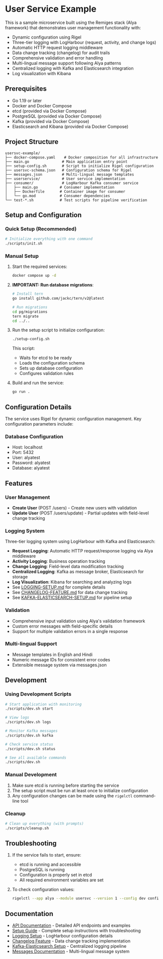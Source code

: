 # User Service Example

This is a sample microservice built using the Remiges stack (Alya framework) that demonstrates user management functionality with:
- Dynamic configuration using Rigel
- Three-tier logging with LogHarbour (request, activity, and change logs)
- Automatic HTTP request logging middleware
- Data change tracking (changelog) for audit trails
- Comprehensive validation and error handling
- Multi-lingual message support following Alya patterns
- Centralized logging with Kafka and Elasticsearch integration
- Log visualization with Kibana

## Prerequisites

- Go 1.19 or later
- Docker and Docker Compose
- etcd (provided via Docker Compose)
- PostgreSQL (provided via Docker Compose)
- Kafka (provided via Docker Compose)
- Elasticsearch and Kibana (provided via Docker Compose)

## Project Structure

```
usersvc-example/
├── docker-compose.yaml    # Docker composition for all infrastructure
├── main.go               # Main application entry point
├── setup-config.sh       # Script to initialize Rigel configuration
├── usersvc-schema.json   # Configuration schema for Rigel
├── messages.json         # Multi-lingual message templates
├── userservice/          # User service implementation
├── consumer/             # LogHarbour Kafka consumer service
│   ├── main.go          # Consumer implementation
│   ├── Dockerfile       # Container image for consumer
│   └── go.mod           # Consumer dependencies
└── test-*.sh            # Test scripts for pipeline verification
```

## Setup and Configuration

### Quick Setup (Recommended)
```bash
# Initialize everything with one command
./scripts/init.sh
```

### Manual Setup
1. Start the required services:
   ```bash
   docker compose up -d
   ```

2. **IMPORTANT: Run database migrations**:
   ```bash
   # Install tern
   go install github.com/jackc/tern/v2@latest
   
   # Run migrations
   cd pg/migrations
   tern migrate
   cd ../..
   ```

3. Run the setup script to initialize configuration:
   ```bash
   ./setup-config.sh
   ```
   This script:
   - Waits for etcd to be ready
   - Loads the configuration schema
   - Sets up database configuration
   - Configures validation rules

4. Build and run the service:
   ```bash
   go run .
   ```

## Configuration Details

The service uses Rigel for dynamic configuration management. Key configuration parameters include:

### Database Configuration
- Host: localhost
- Port: 5432
- User: alyatest
- Password: alyatest
- Database: alyatest

## Features

### User Management
- **Create User** (POST /users) - Create new users with validation
- **Update User** (POST /users/update) - Partial updates with field-level change tracking

### Logging System
Three-tier logging system using LogHarbour with Kafka and Elasticsearch:
- **Request Logging**: Automatic HTTP request/response logging via Alya middleware
- **Activity Logging**: Business operation tracking
- **Change Logging**: Field-level data modification tracking
- **Centralized Logging**: Kafka as message broker, Elasticsearch for storage
- **Log Visualization**: Kibana for searching and analyzing logs
- See [LOGGING-SETUP.md](LOGGING-SETUP.md) for complete details
- See [CHANGELOG-FEATURE.md](CHANGELOG-FEATURE.md) for data change tracking
- See [KAFKA-ELASTICSEARCH-SETUP.md](KAFKA-ELASTICSEARCH-SETUP.md) for pipeline setup

### Validation
- Comprehensive input validation using Alya's validation framework
- Custom error messages with field-specific details
- Support for multiple validation errors in a single response

### Multi-lingual Support
- Message templates in English and Hindi
- Numeric message IDs for consistent error codes
- Extensible message system via messages.json

## Development

### Using Development Scripts
```bash
# Start application with monitoring
./scripts/dev.sh start

# View logs
./scripts/dev.sh logs

# Monitor Kafka messages
./scripts/dev.sh kafka

# Check service status
./scripts/dev.sh status

# See all available commands
./scripts/dev.sh
```

### Manual Development
1. Make sure etcd is running before starting the service
2. The setup script must be run at least once to initialize configuration
3. Any configuration changes can be made using the `rigelctl` command-line tool

### Cleanup
```bash
# Clean up everything (with prompts)
./scripts/cleanup.sh
```

## Troubleshooting

1. If the service fails to start, ensure:
   - etcd is running and accessible
   - PostgreSQL is running
   - Configuration is properly set in etcd
   - All required environment variables are set

2. To check configuration values:
   ```bash
   rigelctl --app alya --module usersvc --version 1 --config dev config get <key>
   ```

## Documentation

- [API Documentation](API-DOCUMENTATION.md) - Detailed API endpoints and examples
- [Setup Guide](SETUP.md) - Complete setup instructions with troubleshooting
- [Logging Setup](LOGGING-SETUP.md) - LogHarbour configuration details
- [Changelog Feature](CHANGELOG-FEATURE.md) - Data change tracking implementation
- [Kafka-Elasticsearch Setup](KAFKA-ELASTICSEARCH-SETUP.md) - Centralized logging pipeline
- [Messages Documentation](MESSAGES-DOCUMENTATION.md) - Multi-lingual message system
